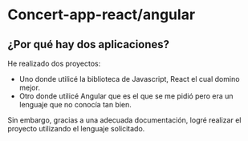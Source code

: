 # Concert-app-react/angular

<h2>¿Por qué hay dos aplicaciones?</h2>

He realizado dos proyectos: 
  - Uno donde utilicé la biblioteca de Javascript, React el cual domino mejor. 
  - Otro donde utilicé Angular que es el que se me pidió pero era un lenguaje que no conocía tan bien. 

Sin embargo, gracias a una adecuada documentación, logré realizar el proyecto utilizando el lenguaje solicitado.
 

